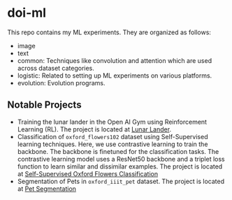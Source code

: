 # doi-ml
This repo contains my ML experiments. They are organized as follows:
* image
* text
* common: Techniques like convolution and attention which are used across dataset categories.
* logistic: Related to setting up ML experiments on various platforms.
* evolution: Evolution programs.

## Notable Projects
* Training the lunar lander in the Open AI Gym using Reinforcement Learning (RL). The project is located at [Lunar Lander](projects/notebooks/Lunar%20Lander.ipynb).
* Classification of ```oxford_flowers102``` dataset using Self-Supervised learning techniques. Here, we use contrastive learning to train the backbone. The backbone is finetuned for the classification tasks. The contrastive learning model uses a ResNet50 backbone and a triplet loss function to learn similar and dissimilar examples. The project is located at [Self-Supervised Oxford Flowers Classification](projects/notebooks/Self-Supervised%20Classification%20of%20Oxford%20Flowers.ipynb)
* Segmentation of Pets in ```oxford_iiit_pet``` dataset. The project is located at [Pet Segmentation](projects/notebooks/Pet%20Segmentation.ipynb)

